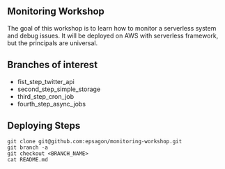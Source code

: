 ## Monitoring Workshop

The goal of this workshop is to learn how to monitor a serverless system and debug issues.
It will be deployed on AWS with serverless framework, but the principals are universal.

## Branches of interest
- fist_step_twitter_api
- second_step_simple_storage
- third_step_cron_job
- fourth_step_async_jobs

## Deploying Steps

```
git clone git@github.com:epsagon/monitoring-workshop.git
git branch -a
git checkout <BRANCH_NAME>
cat README.md
```
